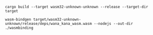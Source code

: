 `cargo build --target wasm32-unknown-unknown --release --target-dir target`

`wasm-bindgen target/wasm32-unknown-unknown/release/deps/wana_kana_wasm.wasm --nodejs --out-dir ./wasmbinding`
